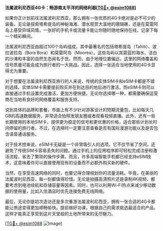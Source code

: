 **法属波利尼西亚4G卡：畅游南太平洋的网络利器[[TG💪+ @esim1088](https://t.me/s/esim1088)]**

如果你正计划前往法属波利尼西亚，那么拥有一张优质的4G卡绝对是必不可少的装备。无论是探索塔希提岛的神秘海滩、潜水观赏大溪地的珊瑚礁，还是在莫雷阿岛上感受异域风情，一张好的手机卡或流量卡能让你随时随地保持在线，记录下每一个精彩瞬间。

法属波利尼西亚由超过100个岛屿组成，其中最著名的包括塔希提岛（Tahiti）、波拉波拉岛（Bora Bora）和莫雷阿岛（Moorea）。这些岛屿以其碧蓝的海水、洁白的沙滩和丰富的自然生态闻名于世。然而，由于地理位置偏远，这里的网络覆盖和信号质量可能会成为旅行者的一大挑战。因此，选择一张适合当地使用的4G卡显得尤为重要。

对于想要在法属波利尼西亚旅行的人来说，传统的实体SIM卡和eSIM卡都是不错的选择。实体SIM卡需要提前购买并在到达目的地后进行激活，而eSIM卡则可以直接通过手机设置完成激活，更加方便快捷。无论你选择哪一种，都需要确保运营商在当地有良好的网络覆盖和服务支持。

说到具体的品牌和套餐，市面上有不少针对游客设计的短期流量包，比如每天几GB的高速数据服务，非常适合拍照发朋友圈或者观看视频直播。此外，还有一些长期使用的本地SIM卡，提供更为稳定的信号和更优惠的价格，适合那些计划长时间停留的旅行者。不过，在选择时一定要注意查看是否有国际漫游功能以及是否包含语音通话服务。

对于技术控来说，eSIM卡无疑是一个非常吸引人的选项。它不仅节省了空间，还避免了传统SIM卡容易丢失的问题。通过手机上的应用程序即可轻松完成注册和激活流程，省去了繁琐的操作步骤。而且，许多高端智能手机都已经支持eSIM技术，这意味着你可以直接使用现有的设备而不必额外购买新的硬件。

当然，在享受高速网络的同时，也要记得合理规划你的流量消耗。毕竟，在美丽的法属波利尼西亚，每一刻都值得珍惜。无论是拍摄高清照片还是录制4K视频，都要考虑到电池续航和存储容量等因素。同时，也可以利用Wi-Fi热点来减少移动数据的使用量，比如入住酒店时优先连接免费无线网络。

最后，无论你是初次造访还是多次重游法属波利尼西亚，拥有一张合适的4G卡都能让旅途变得更加顺畅愉快。提前做好功课，根据自己的需求挑选最适合的产品，这样才能真正享受到这片天堂般的土地所带来的无尽魅力。

[[TG💪+ @esim1088](https://t.me/s/esim1088) ![Image](https://i.postimg.cc/4NQfJmqS/Snipaste-2025-05-13-00-14-12.png)]